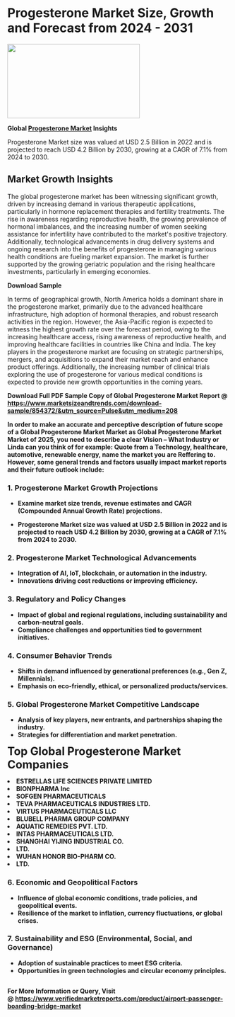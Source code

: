 <H1>Progesterone Market Size, Growth and Forecast from 2024 - 2031</H1><img class="aligncenter size-medium wp-image-584254" src="https://thirdeyenews.in/wp-content/uploads/2024/09/Global-Market-Research-300x168.jpeg" alt="" width="300" height="168" /><p><strong>Global&nbsp;<a href="https://www.marketsizeandtrends.com/download-sample/854372/&amp;utm_source=Pulse&amp;utm_medium=208">Progesterone Market</a> Insights</strong></p><p>Progesterone Market size was valued at USD 2.5 Billion in 2022 and is projected to reach USD 4.2 Billion by 2030, growing at a CAGR of 7.1% from 2024 to 2030.</p><p><h2>Market Growth Insights</h2> <p>The global progesterone market has been witnessing significant growth, driven by increasing demand in various therapeutic applications, particularly in hormone replacement therapies and fertility treatments. The rise in awareness regarding reproductive health, the growing prevalence of hormonal imbalances, and the increasing number of women seeking assistance for infertility have contributed to the market's positive trajectory. Additionally, technological advancements in drug delivery systems and ongoing research into the benefits of progesterone in managing various health conditions are fueling market expansion. The market is further supported by the growing geriatric population and the rising healthcare investments, particularly in emerging economies.</p> <p><strong>Download Sample</strong></p> <p>In terms of geographical growth, North America holds a dominant share in the progesterone market, primarily due to the advanced healthcare infrastructure, high adoption of hormonal therapies, and robust research activities in the region. However, the Asia-Pacific region is expected to witness the highest growth rate over the forecast period, owing to the increasing healthcare access, rising awareness of reproductive health, and improving healthcare facilities in countries like China and India. The key players in the progesterone market are focusing on strategic partnerships, mergers, and acquisitions to expand their market reach and enhance product offerings. Additionally, the increasing number of clinical trials exploring the use of progesterone for various medical conditions is expected to provide new growth opportunities in the coming years.</p> <p><strong></p><p><span class=""><strong>Download Full PDF Sample Copy of Global Progesterone Market Report</strong> @ <a href="https://www.marketsizeandtrends.com/download-sample/854372/&amp;utm_source=Pulse&amp;utm_medium=208" target="_blank">https://www.marketsizeandtrends.com/download-sample/854372/&amp;utm_source=Pulse&amp;utm_medium=208</a></span></p><p>In order to make an accurate and perceptive description of future scope of a Global&nbsp;Progesterone Market Market as Global&nbsp;Progesterone Market Market of 2025, you need to describe a clear Vision &ndash; What Industry or Linda can you think of for example: Quote from a Technology, healthcare, automotive, renewable energy, name the market you are Reffering to. However, some general trends and factors usually impact market reports and their future outlook include:</p><h3>1.&nbsp;<strong>Progesterone Market Growth Projections</strong></h3><ul><li>Examine market size trends, revenue estimates and CAGR (Compounded Annual Growth Rate) projections.</li><li><p>Progesterone Market size was valued at USD 2.5 Billion in 2022 and is projected to reach USD 4.2 Billion by 2030, growing at a CAGR of 7.1% from 2024 to 2030.</p></li></ul><h3>2.&nbsp;<strong>Progesterone Market Technological Advancements</strong></h3><ul><li>Integration of AI, IoT, blockchain, or automation in the industry.</li><li>Innovations driving cost reductions or improving efficiency.</li></ul><h3>3.&nbsp;<strong>Regulatory and Policy Changes</strong></h3><ul><li>Impact of global and regional regulations, including sustainability and carbon-neutral goals.</li><li>Compliance challenges and opportunities tied to government initiatives.</li></ul><h3>4.&nbsp;<strong>Consumer Behavior Trends</strong></h3><ul><li>Shifts in demand influenced by generational preferences (e.g., Gen Z, Millennials).</li><li>Emphasis on eco-friendly, ethical, or personalized products/services.</li></ul><h3>5.&nbsp;<strong>Global Progesterone Market Competitive Landscape</strong></h3><ul><li>Analysis of key players, new entrants, and partnerships shaping the industry.</li><li>Strategies for differentiation and market penetration.</li></ul><p data-pm-slice="1 1 []"><span style="color: inherit; font-family: inherit; font-size: 25px;">Top Global Progesterone Market Companies</span></p><div class="" data-test-id=""><p><li>ESTRELLAS LIFE SCIENCES PRIVATE LIMITED</li><li> BIONPHARMA Inc</li><li> SOFGEN PHARMACEUTICALS</li><li> TEVA PHARMACEUTICALS INDUSTRIES LTD.</li><li> VIRTUS PHARMACEUTICALS LLC</li><li> BLUBELL PHARMA GROUP COMPANY</li><li> AQUATIC REMEDIES PVT. LTD.</li><li> INTAS PHARMACEUTICALS LTD.</li><li> SHANGHAI YIJING INDUSTRIAL CO.</li><li> LTD.</li><li> WUHAN HONOR BIO-PHARM CO.</li><li> LTD.</li></p></div><h3>6.&nbsp;<strong>Economic and Geopolitical Factors</strong></h3><ul><li>Influence of global economic conditions, trade policies, and geopolitical events.</li><li>Resilience of the market to inflation, currency fluctuations, or global crises.</li></ul><h3>7.&nbsp;<strong>Sustainability and ESG (Environmental, Social, and Governance)</strong></h3><ul><li>Adoption of sustainable practices to meet ESG criteria.</li><li>Opportunities in green technologies and circular economy principles.</li></ul><h2><strong style="font-size: 14px;">For More Information or Query, Visit @&nbsp;</strong><a style="background-color: #ffffff; font-size: 14px;" href="https://www.marketsizeandtrends.com/report/progesterone-market/" target="_blank">https://www.verifiedmarketreports.com/product/airport-passenger-boarding-bridge-market</a></h2>
